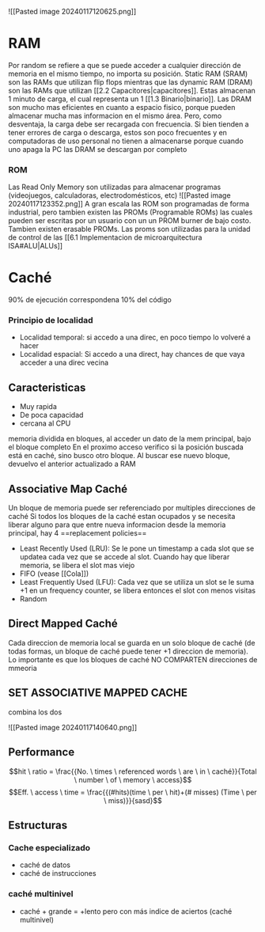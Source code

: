 ![[Pasted image 20240117120625.png]]
# RAM
Por random se refiere a que se puede acceder a cualquier dirección de memoria en el mismo tiempo, no importa su posición.
Static RAM (SRAM) son las RAMs que utilizan flip flops mientras que las dynamic RAM (DRAM) son las RAMs que utilizan [[2.2 Capacitores|capacitores]]. Estas almacenan 1 minuto de carga, el cual representa un 1 [[1.3 Binario|binario]].
Las DRAM son mucho mas eficientes en cuanto a espacio fisico, porque pueden almacenar mucha mas informacion en el mismo área. Pero, como desventaja, la carga debe ser recargada con frecuencia. Si bien tienden a tener errores de carga o descarga, estos son poco frecuentes y en computadoras de uso personal no tienen a almacenarse porque cuando uno apaga la PC las DRAM se descargan por completo

### ROM 
Las Read Only Memory son utilizadas para almacenar programas (videojuegos, calculadoras, electrodomésticos, etc)
![[Pasted image 20240117123352.png]]
A gran escala las ROM son programadas de forma industrial, pero tambien existen las PROMs (Programable ROMs) las cuales pueden ser escritas por un usuario con un un PROM burner de bajo costo. Tambien existen erasable PROMs. 
Las proms son utilizadas para la unidad de control de las [[6.1 Implementacion de microarquitectura ISA#ALU|ALUs]] 
# Caché 
90% de ejecución correspondena 10% del código

### Principio de localidad
- Localidad temporal: si accedo a una direc, en poco tiempo lo volveré a hacer
- Localidad espacial: Si accedo a una direct, hay chances de que vaya acceder a una direc vecina
## Caracteristicas 
- Muy rapida
- De poca capacidad
- cercana al CPU

memoria dividida en bloques, al acceder un dato de la mem principal, bajo el bloque completo
En el proximo acceso verifico si la posición buscada está en caché, sino busco otro bloque. Al buscar ese nuevo bloque, devuelvo el anterior actualizado a RAM

## Associative Map Caché
Un bloque de memoria puede ser referenciado por multiples direcciones de caché
Si todos los bloques de la caché estan ocupados y se necesita liberar alguno para que entre nueva informacion desde la memoria principal, hay 4 ==replacement policies==
- Least Recently Used (LRU): Se le pone un timestamp a cada slot que se updatea cada vez que se accede al slot. Cuando hay que liberar memoria, se libera el slot mas viejo
- FIFO (vease [[Cola]])
- Least Frequently Used (LFU): Cada vez que se utiliza un slot se le suma +1 en un frequency counter, se libera entonces el slot con menos visitas
- Random

## Direct Mapped Caché
Cada direccion de memoria local se guarda en un solo bloque de caché (de todas formas, un bloque de caché puede tener +1 direccion de memoria). Lo importante es que los bloques de caché NO COMPARTEN direcciones de mmeoria

## SET ASSOCIATIVE MAPPED CACHE
combina los dos

![[Pasted image 20240117140640.png]]

## Performance
$$hit \ ratio = \frac{{No. \ times \ referenced words \ are \ in \ caché}}{Total \ number \ of \ memory \ access}$$
$$Eff. \ access \ time = \frac{{(#hits)(time \ per \ hit)+(# misses) (Time \ per \ miss)}}{sasd}$$
## Estructuras
### Cache especializado
- caché de datos
- caché de instrucciones
### caché multinivel
- caché + grande = +lento pero con más indice de aciertos (caché multinivel)